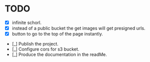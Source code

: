 # TODO

-   [x] infinite schorl.
-   [x] instead of a public bucket the get images will get presigned urls.
-   [x] button to go to the top of the page instantly.
-   [_] Publish the project.
-   [_] Configure cors for s3 bucket.
-   [_] Produce the documentation in the readMe.
